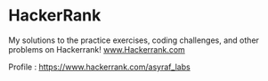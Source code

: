 # HackerRank
My solutions to the practice exercises, coding challenges, and other problems on Hackerrank! www.Hackerrank.com

Profile : https://www.hackerrank.com/asyraf_labs
